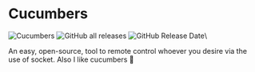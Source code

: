 # Cucumbers
![Cucumbers](https://img.shields.io/static/v1?label=🥒%20Cucumbers&message=%20&color=brightgreen&labelColor=success&link=https://www.github.com/lucadenhez/Cucumbers)
![GitHub all releases](https://img.shields.io/github/downloads/lucadenhez/Cucumbers/total?logo=github)
![GitHub Release Date](https://img.shields.io/github/release-date/lucadenhez/Cucumbers?logo=github)\

An easy, open-source, tool to remote control whoever you desire via the use of socket. Also I like cucumbers 🥒

